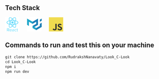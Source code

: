 ## Tech Stack
<img src="https://github.com/devicons/devicon/blob/master/icons/react/react-original-wordmark.svg"
		title="React" alt="React" width="48" height="48"/>&nbsp; &nbsp; &nbsp;
<img src="https://github.com/devicons/devicon/blob/master/icons/materialui/materialui-original.svg"
		title="MUI" alt="MUI" width="48" height="48"/>&nbsp; &nbsp; &nbsp;
<img src="https://github.com/devicons/devicon/blob/master/icons/javascript/javascript-original.svg"
		title="JavaScript" alt="JavaScript" width="48" height="48"/>&nbsp; &nbsp; &nbsp;

## Commands to run and test this on your machine
```
git clone https://github.com/RudrakshNanavaty/Look_C-Look
cd Look_C-Look
npm i
npm run dev
```

